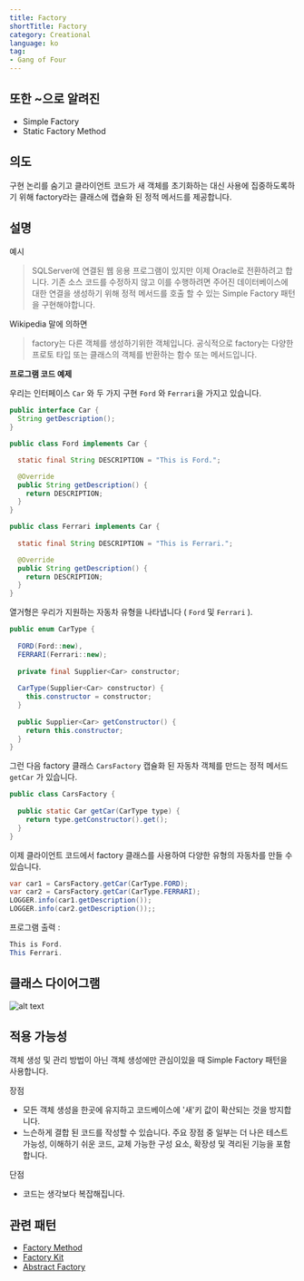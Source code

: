 ```yaml
---
title: Factory
shortTitle: Factory
category: Creational
language: ko
tag:
- Gang of Four
---
```


## 또한 ~으로 알려진

- Simple Factory
- Static Factory Method

## 의도

구현 논리를 숨기고 클라이언트 코드가 새 객체를 초기화하는 대신 사용에 집중하도록하기 위해 factory라는 클래스에 캡슐화 된 정적 메서드를 제공합니다.

## 설명

예시

> SQLServer에 연결된 웹 응용 프로그램이 있지만 이제 Oracle로 전환하려고 합니다. 기존 소스 코드를 수정하지 않고 이를 수행하려면 주어진 데이터베이스에 대한 연결을 생성하기 위해 정적 메서드를 호출 할 수 있는 Simple Factory 패턴을 구현해야합니다.

Wikipedia 말에 의하면

> factory는 다른 객체를 생성하기위한 객체입니다. 공식적으로 factory는 다양한 프로토 타입 또는 클래스의 객체를 반환하는 함수 또는 메서드입니다.

**프로그램 코드 예제**

우리는 인터페이스 `Car` 와 두 가지 구현 `Ford` 와 `Ferrari`을 가지고 있습니다.

```java
public interface Car {
  String getDescription();
}

public class Ford implements Car {

  static final String DESCRIPTION = "This is Ford.";

  @Override
  public String getDescription() {
    return DESCRIPTION;
  }
}

public class Ferrari implements Car {
   
  static final String DESCRIPTION = "This is Ferrari.";

  @Override
  public String getDescription() {
    return DESCRIPTION;
  }
}
```

열거형은 우리가 지원하는 자동차 유형을 나타냅니다 ( `Ford` 및 `Ferrari` ).

```java
public enum CarType {
  
  FORD(Ford::new),
  FERRARI(Ferrari::new);
  
  private final Supplier<Car> constructor;
  
  CarType(Supplier<Car> constructor) {
    this.constructor = constructor;
  }
  
  public Supplier<Car> getConstructor() {
    return this.constructor;
  }
}
```

그런 다음 factory 클래스 `CarsFactory` 캡슐화 된 자동차 객체를 만드는 정적 메서드 `getCar` 가 있습니다.

```java
public class CarsFactory {
  
  public static Car getCar(CarType type) {
    return type.getConstructor().get();
  }
}
```

이제 클라이언트 코드에서 factory 클래스를 사용하여 다양한 유형의 자동차를 만들 수 있습니다.

```java
var car1 = CarsFactory.getCar(CarType.FORD);
var car2 = CarsFactory.getCar(CarType.FERRARI);
LOGGER.info(car1.getDescription());
LOGGER.info(car2.getDescription());;
```

프로그램 출력 :

```java
This is Ford.
This Ferrari.
```

## 클래스 다이어그램

![alt text](./etc/factory.urm.png)

## 적용 가능성

객체 생성 및 관리 방법이 아닌 객체 생성에만 관심이있을 때 Simple Factory 패턴을 사용합니다.

장점

- 모든 객체 생성을 한곳에 유지하고 코드베이스에 '새'키 값이 확산되는 것을 방지합니다.
- 느슨하게 결합 된 코드를 작성할 수 있습니다. 주요 장점 중 일부는 더 나은 테스트 가능성, 이해하기 쉬운 코드, 교체 가능한 구성 요소, 확장성 및 격리된 기능을 포함합니다.

단점

- 코드는 생각보다 복잡해집니다.

## 관련 패턴

- [Factory Method](https://java-design-patterns.com/patterns/factory-method/)
- [Factory Kit](https://java-design-patterns.com/patterns/factory-kit/)
- [Abstract Factory](https://java-design-patterns.com/patterns/abstract-factory/)
